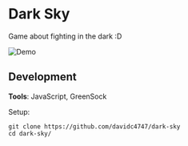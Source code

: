 # Dark Sky

Game about fighting in the dark :D

![Demo](demos/DarkSky-peck.gif)

## Development

**Tools**: JavaScript, GreenSock

Setup:

```shell
git clone https://github.com/davidc4747/dark-sky
cd dark-sky/
```
